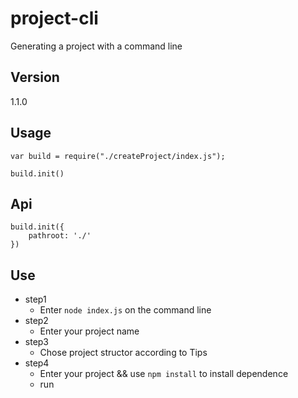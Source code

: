# project-cli
Generating a project with a command line

## Version

1.1.0

## Usage

```
var build = require("./createProject/index.js");

build.init()
```

## Api

```
build.init({
    pathroot: './'
})
```

## Use
- step1
    + Enter `node index.js` on the command line
- step2
    + Enter your project name 
- step3
    + Chose project structor according to Tips
- step4
    + Enter your project && use `npm install` to install dependence
    + run
